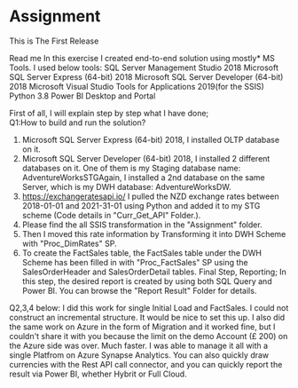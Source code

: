 # Assignment
This is The First Release

Read me
In this exercise I created end-to-end solution using mostly* MS Tools.
I used below tools:
   SQL Server Management Studio 2018
   Microsoft SQL Server Express (64-bit) 2018
   Microsoft SQL Server Developer (64-bit) 2018
   Microsoft Visual Studio Tools for Applications 2019(for the SSIS)
   Python 3.8
   Power BI Desktop and Portal

First of all, I will explain step by step what I have done;  
Q1:How to build and run the solution?
1.	Microsoft SQL Server Express (64-bit) 2018, I installed OLTP database on it.
2.	Microsoft SQL Server Developer (64-bit) 2018, I installed 2 different databases on it. One of them is my Staging database name: AdventureWorksSTGAgain, I installed a 2nd database on the same Server, which is my DWH database: AdventureWorksDW.
3.	 https://exchangeratesapi.io/ I pulled the NZD exchange rates between 2018-01-01 and 2021-31-01 using Python and added it to my STG scheme (Code details in "Curr_Get_API" Folder.).
3.  Please find the all SSIS transformation in the "Assignment" folder.
4.	Then I moved this rate information by Transforming it into DWH Scheme with "Proc_DimRates" SP.
5.	To create the FactSales table, the FactSales table under the DWH Scheme has been filled in with "Proc_FactSales" SP using the SalesOrderHeader and SalesOrderDetail tables.
 Final Step, Reporting;
    In this step, the desired report is created by using both SQL Query and Power BI. You can browse the "Report Result" Folder for details.

Q2,3,4 below:
I did this work for single Initial Load and FactSales. I could not construct an incremental structure. It would be nice to set this up.
I also did the same work on Azure in the form of Migration and it worked fine, but I couldn't share it with you because the limit on the demo Account (£ 200) on the Azure side was over. Much faster.
I was able to manage it all with a single Platfrom on Azure Synapse Analytics. You can also quickly draw currencies with the Rest API call connector, and you can quickly report the result via Power BI, whether Hybrit or Full Cloud.







